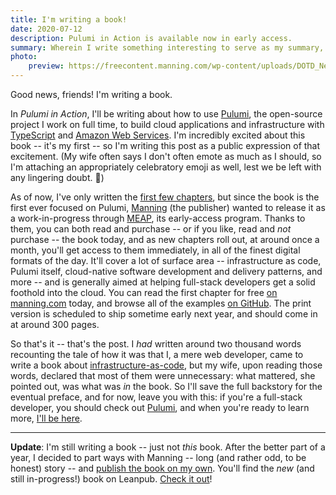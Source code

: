 ```yaml
---
title: I'm writing a book!
date: 2020-07-12
description: Pulumi in Action is available now in early access.
summary: Wherein I write something interesting to serve as my summary, and it is interesting.
photo:
    preview: https://freecontent.manning.com/wp-content/uploads/DOTD_NewMEAP_Nunciato.png
---
```


Good news, friends! I'm writing a book.

In _Pulumi in Action_, I'll be writing about how to use [Pulumi](https://pulumi.com), the open-source project I work on full time, to build cloud applications and infrastructure with [TypeScript](https://www.typescriptlang.org/) and [Amazon Web Services](https://aws.amazon.com/). I'm incredibly excited about this book -- it's my first -- so I'm writing this post as a public expression of that excitement. (My wife often says I don't often emote as much as I should, so I'm attaching an appropriately celebratory emoji as well, lest we be left with any lingering doubt. 🎉)

As of now, I've only written the [first few chapters](https://livebook.manning.com/book/pulumi-in-action), but since the book is the first ever focused on Pulumi, [Manning](https://manning.com) (the publisher) wanted to release it as a work-in-progress through [MEAP](https://www.manning.com/meap-program), its early-access program. Thanks to them, you can both read and purchase -- or if you like, read and _not_ purchase -- the book today, and as new chapters roll out, at around once a month, you'll get access to them immediately, in all of the finest digital formats of the day. It'll cover a lot of surface area -- infrastructure as code, Pulumi itself, cloud-native software development and delivery patterns, and more -- and is generally aimed at helping full-stack developers get a solid foothold into the cloud. You can read the first chapter for free [on manning.com](https://www.manning.com/books/pulumi-in-action?a_aid=chris&a_bid=20ca8d8a) today, and browse all of the examples [on GitHub](https://github.com/pulumi-in-action). The print version is scheduled to ship sometime early next year, and should come in at around 300 pages.

So that's it -- that's the post. I _had_ written around two thousand words recounting the tale of how it was that I, a mere web developer, came to write a book about [infrastructure-as-code](https://en.wikipedia.org/wiki/Infrastructure_as_code), but my wife, upon reading those words, declared that most of them were unnecessary: what mattered, she pointed out, was what was _in_ the book. So I'll save the full backstory for the eventual preface, and for now, leave you with this: if you're a full-stack developer, you should check out [Pulumi](https://pulumi.com), and when you're ready to learn more, [I'll be here](https://www.manning.com/books/pulumi-in-action?a_aid=chris&a_bid=20ca8d8a).

---

**Update**: I'm still writing a book -- just not _this_ book. After the better part of a year, I decided to part ways with Manning -- long (and rather odd, to be honest) story -- and [publish the book on my own](https://leanpub.com/pulumi). You'll find the _new_ (and still in-progress!) book on Leanpub. [Check it out](https://leanpub.com/pulumi)!

